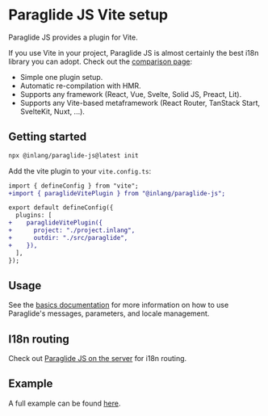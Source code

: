# Paraglide JS Vite setup

Paraglide JS provides a plugin for Vite. 

If you use Vite in your project, Paraglide JS is almost certainly the best i18n library you can adopt. Check out the [comparison page](/m/gerre34r/library-inlang-paraglideJs/comparison):

- Simple one plugin setup.
- Automatic re-compilation with HMR.
- Supports any framework (React, Vue, Svelte, Solid JS, Preact, Lit).
- Supports any Vite-based metaframework (React Router, TanStack Start, SvelteKit, Nuxt, ...). 

## Getting started

```bash
npx @inlang/paraglide-js@latest init
```

Add the vite plugin to your `vite.config.ts`:

```diff
import { defineConfig } from "vite";
+import { paraglideVitePlugin } from "@inlang/paraglide-js";

export default defineConfig({
  plugins: [
+    paraglideVitePlugin({
+      project: "./project.inlang",
+      outdir: "./src/paraglide",
+    }),
  ],
});
```

## Usage

See the [basics documentation](/m/gerre34r/library-inlang-paraglideJs/basics) for more information on how to use Paraglide's messages, parameters, and locale management.

## I18n routing

Check out [Paraglide JS on the server](https://inlang.com/m/gerre34r/library-inlang-paraglideJs/server-side-rendering) for i18n routing.

## Example

A full example can be found [here](https://github.com/opral/monorepo/tree/main/inlang/packages/paraglide/paraglide-js/examples/vite).
